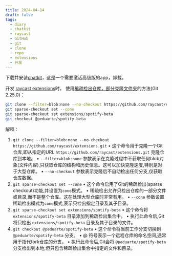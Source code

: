 ```yaml
---
title: 2024-04-14
draft: false
tags:
  - diary
  - chatkit
  - raycast
  - GitHub
  - git
  - clone
  - repo
  - extensions
  - 开发
---
```


下载并安装[chatkit](https://chatkit.app)，这是一个需要激活高级版的app，卸载。

开发 [raycast extensions](https://github.com/raycast/extensions)时， 使用[稀疏检出仓库，部分克隆文件夹](https://github.blog/2020-01-17-bring-your-monorepo-down-to-size-with-sparse-checkout/)的方法(Git 2.25.0)：

```bash
git clone --filter=blob:none --no-checkout https://github.com/raycast/extensions.git
git sparse-checkout set --cone
git sparse-checkout set extensions/spotify-beta
git checkout @peduarte/spotify-beta
```

解释：

1. `git clone --filter=blob:none --no-checkout https://github.com/raycast/extensions.git`
   • 这个命令用于克隆一个Git仓库,即从指定的URL `https://github.com/raycast/extensions.git` 克隆仓库到本地。
   • `--filter=blob:none` 参数表示在克隆过程中不获取任何blob对象(文件内容),只获取仓库的结构和历史信息。这可以加快克隆速度,特别是对于大型仓库。
   • `--no-checkout` 参数表示克隆后不自动检出任何分支,仅获取仓库数据。
2. `git sparse-checkout set --cone`
   • 这个命令启用了Git的稀疏检出(sparse checkout)功能,并设置为`cone`模式。
   • 稀疏检出允许只检出仓库的一部分文件或目录,而不是整个仓库。这在处理大型仓库时非常有用。
   • `--cone` 参数设置稀疏检出模式为`cone`模式,表示只检出指定目录及其子目录。
3. `git sparse-checkout set extensions/spotify-beta`
   • 这个命令将 `extensions/spotify-beta` 目录添加到稀疏检出集合中。
   • 执行此命令后,Git将只检出 `extensions/spotify-beta` 目录及其子目录的文件。
4. `git checkout @peduarte/spotify-beta`
   • 这个命令将当前工作分支切换到 `@peduarte/spotify-beta` 分支。
   • @ 符号表示一个远程仓库的命名空间,通常用于指代fork仓库的分支。
   • 执行此命令后,Git会将 `@peduarte/spotify-beta` 分支检出到本地,但只包含稀疏检出集合中指定的文件和目录。
